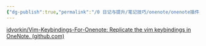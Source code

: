 ```yaml
---
{"dg-publish":true,"permalink":"/0 日记与提升/笔记技巧/onenote/onenote插件与扩展/Onenote使用vim/","title":"Onenote使用vim"}
---
```



[idvorkin/Vim-Keybindings-For-Onenote: Replicate the vim keybindings in OneNote. (github.com)](https://github.com/idvorkin/Vim-Keybindings-For-Onenote)